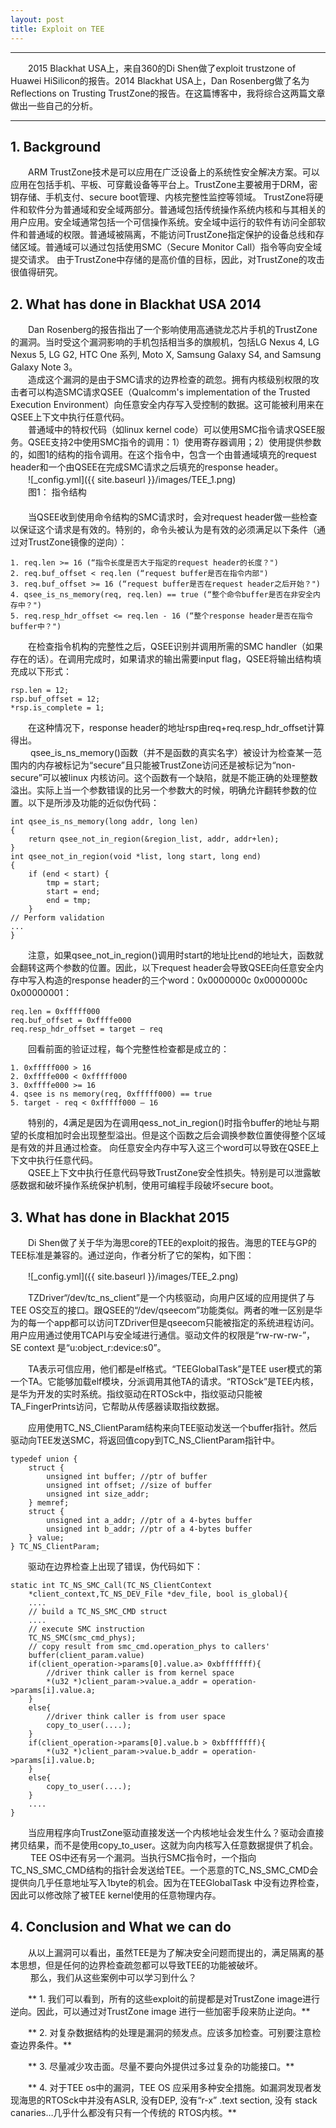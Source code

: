```yaml
---
layout: post
title: Exploit on TEE
---
```


***
　　2015 Blackhat USA上，来自360的Di Shen做了exploit trustzone of Huawei HiSilicon的报告。2014 Blackhat USA上，Dan Rosenberg做了名为Reflections on Trusting TrustZone的报告。在这篇博客中，我将综合这两篇文章做出一些自己的分析。
***

## 1.   Background

　　ARM TrustZone技术是可以应用在广泛设备上的系统性安全解决方案。可以应用在包括手机、平板、可穿戴设备等平台上。TrustZone主要被用于DRM，密钥存储、手机支付、secure boot管理、内核完整性监控等领域。
TrustZone将硬件和软件分为普通域和安全域两部分。普通域包括传统操作系统内核和与其相关的用户应用。安全域通常包括一个可信操作系统。安全域中运行的软件有访问全部软件和普通域的权限。普通域被隔离，不能访问TrustZone指定保护的设备总线和存储区域。普通域可以通过包括使用SMC（Secure Monitor Call）指令等向安全域提交请求。
由于TrustZone中存储的是高价值的目标，因此，对TrustZone的攻击很值得研究。

## 2.   What has done in Blackhat USA 2014

　　Dan Rosenberg的报告指出了一个影响使用高通骁龙芯片手机的TrustZone的漏洞。当时受这个漏洞影响的手机包括相当多的旗舰机，包括LG Nexus 4, LG Nexus 5, LG G2, HTC One 系列, Moto X, Samsung Galaxy S4, and Samsung Galaxy Note 3。   
　　造成这个漏洞的是由于SMC请求的边界检查的疏忽。拥有内核级别权限的攻击者可以构造SMC请求QSEE（Qualcomm's implementation of the Trusted Execution Environment）向任意安全内存写入受控制的数据。这可能被利用来在QSEE上下文中执行任意代码。  
　　普通域中的特权代码（如linux kernel code）可以使用SMC指令请求QSEE服务。QSEE支持2中使用SMC指令的调用：1）使用寄存器调用；2）使用提供参数的，如图1的结构的指令调用。在这个指令中，包含一个由普通域填充的request header和一个由QSEE在完成SMC请求之后填充的response header。  
　　![_config.yml]({{ site.baseurl }}/images/TEE_1.png)  
　　图1： 指令结构  
　　  
　　当QSEE收到使用命令结构的SMC请求时，会对request header做一些检查以保证这个请求是有效的。特别的，命令头被认为是有效的必须满足以下条件（通过对TrustZone镜像的逆向）：  
    
    1. req.len >= 16 (“指令长度是否大于指定的request header的长度？")
    2. req.buf_offset < req.len (“request buffer是否在指令内部")
    3. req.buf_offset >= 16 (“request buffer是否在request header之后开始？")
    4. qsee_is_ns_memory(req, req.len) == true (“整个命令buffer是否在非安全内存中？")
    5. req.resp_hdr_offset <= req.len - 16 (“整个response header是否在指令buffer中？")
    
　　在检查指令机构的完整性之后，QSEE识别并调用所需的SMC handler（如果存在的话）。在调用完成时，如果请求的输出需要input flag，QSEE将输出结构填充成以下形式：  
    
    rsp.len = 12;
    rsp.buf_offset = 12;
    *rsp.is_complete = 1;  
    
　　在这种情况下，response header的地址rsp由req+req.resp\_hdr\_offset计算得出。  
　　
qsee_is_ns_memory()函数（并不是函数的真实名字）被设计为检查某一范围内的内存被标记为“secure”且只能被TrustZone访问还是被标记为“non-secure”可以被linux 内核访问。这个函数有一个缺陷，就是不能正确的处理整数溢出。实际上当一个参数错误的比另一个参数大的时候，明确允许翻转参数的位置。以下是所涉及功能的近似伪代码：

    int qsee_is_ns_memory(long addr, long len)
    {
        return qsee_not_in_region(&region_list, addr, addr+len);
    }
    int qsee_not_in_region(void *list, long start, long end)
    {
        if (end < start) {
            tmp = start;
            start = end;
            end = tmp;
        }
    // Perform validation
    ...
    }
    
　　注意，如果qsee\_not\_in_region()调用时start的地址比end的地址大，函数就会翻转这两个参数的位置。因此，以下request header会导致QSEE向任意安全内存中写入构造的response header的三个word：0x0000000c 0x0000000c 0x00000001：  

    req.len = 0xfffff000
    req.buf_offset = 0xffffe000
    req.resp_hdr_offset = target – req
    
　　回看前面的验证过程，每个完整性检查都是成立的：  

    1. 0xfffff000 > 16
    2. 0xffffe000 < 0xfffff000
    3. 0xffffe000 >= 16
    4. qsee is ns memory(req, 0xfffff000) == true
    5. target - req < 0xfffff000 – 16
    
　　特别的，4满足是因为在调用qess\_not\_in_region()时指令buffer的地址与期望的长度相加时会出现整型溢出。但是这个函数之后会调换参数位置使得整个区域是有效的并且通过检查。
向任意安全内存中写入这三个word可以导致在QSEE上下文中执行任意代码。  
　　QSEE上下文中执行任意代码导致TrustZone安全性损失。特别是可以泄露敏感数据和破坏操作系统保护机制，使用可编程手段破坏secure boot。

## 3.   What has done in Blackhat 2015

　　Di Shen做了关于华为海思core的TEE的exploit的报告。海思的TEE与GP的TEE标准是兼容的。通过逆向，作者分析了它的架构，如下图：

　　![_config.yml]({{ site.baseurl }}/images/TEE_2.png)

　　TZDriver“/dev/tc\_ns\_client”是一个内核驱动，向用户区域的应用提供了与TEE OS交互的接口。跟QSEE的“/dev/qseecom”功能类似。两者的唯一区别是华为的每一个app都可以访问TZDriver但是qseecom只能被指定的系统进程访问。用户应用通过使用TCAPI与安全域进行通信。驱动文件的权限是“rw-rw-rw-”，SE context 是“u:object_r:device:s0”。 

　　TA表示可信应用，他们都是elf格式。“TEEGlobalTask”是TEE user模式的第一个TA。它能够加载elf模块，分派调用其他TA的请求。“RTOSck”是TEE内核，是华为开发的实时系统。指纹驱动在RTOSck中，指纹驱动只能被TA_FingerPrints访问，它帮助从传感器读取指纹数据。

　　应用使用TC\_NS\_ClientParam结构来向TEE驱动发送一个buffer指针。然后驱动向TEE发送SMC，将返回值copy到TC\_NS\_ClientParam指针中。

    typedef union {
        struct {
            unsigned int buffer; //ptr of buffer
            unsigned int offset; //size of buffer
            unsigned int size_addr;
        } memref;
        struct {
            unsigned int a_addr; //ptr of a 4-bytes buffer
            unsigned int b_addr; //ptr of a 4-bytes buffer
        } value;
    } TC_NS_ClientParam;


　　驱动在边界检查上出现了错误，伪代码如下：

    static int TC_NS_SMC_Call(TC_NS_ClientContext
        *client_context,TC_NS_DEV_File *dev_file, bool is_global){
        ....
        // build a TC_NS_SMC_CMD struct
        ....
        // execute SMC instruction
        TC_NS_SMC(smc_cmd_phys);
        // copy result from smc_cmd.operation_phys to callers'
        buffer(client_param.value)
        if(client_operation->params[0].value.a> 0xbfffffff){
            //driver think caller is from kernel space
            *(u32 *)client_param->value.a_addr = operation->params[i].value.a;
        }
        else{
            //driver think caller is from user space
            copy_to_user(....);
        }
        if(client_operation->params[0].value.b > 0xbfffffff){
            *(u32 *)client_param->value.b_addr = operation->params[i].value.b;
        }
        else{
            copy_to_user(....);
        }
        ....
    }

　　当应用程序向TrustZone驱动直接发送一个内核地址会发生什么？驱动会直接拷贝结果，而不是使用copy\_to\_user。这就为向内核写入任意数据提供了机会。  
　　
TEE OS中还有另一个漏洞。当执行SMC指令时，一个指向TC\_NS\_SMC\_CMD结构的指针会发送给TEE。一个恶意的TC\_NS\_SMC\_CMD会提供向几乎任意地址写入1byte的机会。因为在TEEGlobalTask 中没有边界检查，因此可以修改除了被TEE kernel使用的任意物理内存。

## 4.   Conclusion and What we can do

　　从以上漏洞可以看出，虽然TEE是为了解决安全问题而提出的，满足隔离的基本思想，但是任何的边界检查疏忽都可以导致TEE的功能被破坏。  
　　
那么，我们从这些案例中可以学习到什么？  

　　** 1. 我们可以看到，所有的这些exploit的前提都是对TrustZone image进行逆向。因此，可以通过对TrustZone image 进行一些加密手段来防止逆向。**

　　** 2. 对复杂数据结构的处理是漏洞的频发点。应该多加检查。可别要注意检查边界条件。**

　　** 3. 尽量减少攻击面。尽量不要向外提供过多过复杂的功能接口。**

　　** 4. 对于TEE os中的漏洞，TEE OS 应采用多种安全措施。如漏洞发现者发现海思的RTOSck中并没有ASLR, 没有DEP, 没有“r-x” .text section, 没有 stack canaries…几乎什么都没有只有一个传统的 RTOS内核。**




　　
